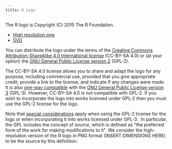 ```yaml
---
title: R Logo
---
```


The R logo is Copyright (C) 2015 The R Foundation.

* [High resolution png](Rlogo.png)
* [SVG](Rlogo.svg)

You can distribute the logo under the terms of the [Creative Commons
Attribution-ShareAlike 4.0 International
license](https://creativecommons.org/licenses/by-sa/4.0/) (CC-BY-SA
4.0) or (at your option) the [GNU General Public License version
2](https://www.r-project.org/Licenses/GPL-2) (GPL-2).

The CC-BY-SA 4.0 license allows you to share and adapt the logo for
any purpose, including commercial use, provided that you give
appropriate credit, provide a link to the license, and indicate if any
changes were made. It is also [one-way
compatible](https://wiki.creativecommons.org/wiki/ShareAlike_compatibility:_GPLv3)
with the [GNU General Public License version
3](https://www.r-project.org/Licenses/GPL-3) (GPL-3). However,
CC-BY-SA 4.0 is not compatible with GPL-2. If you wish to incorporate
the logo into works licensed under GPL-2 then you must use the GPL-2
license for the logo.

Note that [special
considerations](https://wiki.creativecommons.org/wiki/ShareAlike_compatibility:_GPLv3#Considerations_for_adapters_applying_the_GPLv3)
apply when using the GPL-2 license for the logo or when incorporating
it into works licensed under GPL-3 . In particular, the GPL includes
the concept of *source*, which is defined as "the preferred form of
the work for making modifications to it". We consider the
high-resolution version of the R logo in PNG format (INSERT DIMENSIONS
HERE) to be the source by this definition.

